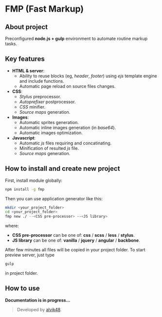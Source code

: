 FMP (Fast Markup)
=================

## About project

Preconfigured **node.js + gulp** environment to automate routine markup tasks.

## Key features

* **HTML & server**:
  * Ability to reuse blocks (eg, *header*, *footer*) using *ejs* template engine and include functions.
  * Automatic page reload on source files changes.
* **CSS**:
  * *Stylus* preprocessor.
  * *Autoprefixer* postprocessor.
  * *CSS* minifier.
  * *Source maps* generation.
* **Images**:
  * Automatic sprites generation.
  * Automatic inline images generation (in *base64*).
  * Automatic images optimization.
* **Javascript**:
  * Automatic *js* files requiring and concatinating.
  * Minification of resulted *js* file.
  * *Source maps* generation.

## How to install and create new project

First, install module globally:

```bash
npm install -g fmp
```

Then you can use application generator like this:

```bash
mkdir <your_project_folder>
cd <your_project_folder>
fmp new ./ --<CSS pre-processor> --<JS library>
```

where:
* **CSS pre-processor** can be one of: **css** / **scss** / **less** / **stylus**.
* **JS library** can be one of: **vanilla** / **jquery** / **angular** / **backbone**.

After few minutes all files will be copied in your project folder. To start preview server, just type

```bash
gulp
```

in project folder.

## How to use

**Documentation is in progress...**

> Developed by [alvik48](http://alvik48.github.io/).